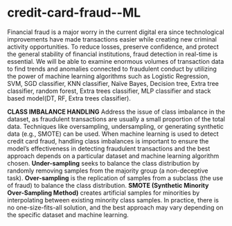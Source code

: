 # credit-card-fraud--ML
Financial fraud is a major worry in the current digital era since technological improvements
have made transactions easier while creating new criminal activity opportunities. To reduce
losses, preserve confidence, and protect the general stability of financial institutions, fraud
detection in real-time is essential. We will be able to examine enormous volumes of
transaction data to find trends and anomalies connected to fraudulent conduct by utilizing the
power of machine learning algorithms such as Logistic Regression, SVM, SGD classifier,
KNN classifier, Naïve Bayes, Decision tree, Extra tree classifier, random forest, Extra trees
classifier, MLP classifier and stack based model(DT, RF, Extra trees classifier). 

**CLASS IMBALANCE HANDLING**
Address the issue of class imbalance in the dataset, as fraudulent transactions are usually a
small proportion of the total data. Techniques like oversampling, undersampling, or
generating synthetic data (e.g., SMOTE) can be used.
When machine learning is used to detect credit card fraud, handling class imbalances is
important to ensure the model’s effectiveness in detecting fraudulent transactions and the best
approach depends on a particular dataset and machine learning algorithm chosen.
**Under-sampling** seeks to balance the class distribution by randomly removing samples from
the majority group (a non-deceptive task).
**Over-sampling** is the replication of samples from a subclass (the use of fraud) to balance the
class distribution.
**SMOTE (Synthetic Minority Over-Sampling Method)** creates artificial samples for
minorities by interpolating between existing minority class samples.
In practice, there is no one-size-fits-all solution, and the best approach may vary depending
on the specific dataset and machine learning.
